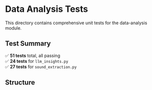 # Data Analysis Tests

This directory contains comprehensive unit tests for the data-analysis module.

## Test Summary

✅ **51 tests** total, all passing  
✅ **24 tests** for `llm_insights.py`  
✅ **27 tests** for `sound_extraction.py`

## Structure
